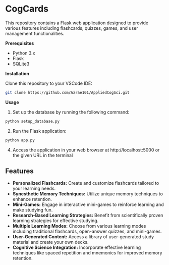 <h1>CogCards</h1>
This repository contains a Flask web application designed to provide various features including flashcards, quizzes, games, and user management functionalities.
<p> </p>

**Prerequisites**
- Python 3.x
- Flask
- SQLite3

**Installation**

Clone this repository to your VSCode IDE:
```bash
git clone https://github.com/Azrae101/AppliedCogSci.git
```

**Usage**
1. Set up the database by running the following command:
```bash
python setup_database.py
```
2. Run the Flask application:
```bash
python app.py
```

4. Access the application in your web browser at http://localhost:5000 or the given URL in the terminal

## Features
- **Personalized Flashcards:** Create and customize flashcards tailored to your learning needs.
- **Synesthetic Memory Techniques:** Utilize unique memory techniques to enhance retention.
- **Mini-Games:** Engage in interactive mini-games to reinforce learning and make studying fun.
- **Research-Based Learning Strategies:** Benefit from scientifically proven learning strategies for effective studying.
- **Multiple Learning Modes:** Choose from various learning modes including traditional flashcards, open-answer quizzes, and mini-games.
- **User-Generated Content:** Access a library of user-generated study material and create your own decks.
- **Cognitive Science Integration:** Incorporate effective learning techniques like spaced repetition and mnemonics for improved memory retention.
